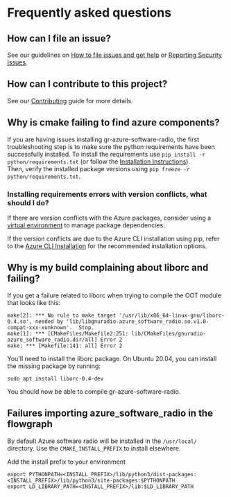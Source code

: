 # Frequently asked questions

## How can I file an issue?  
  See our guidelines on [How to file issues and get help](../../SUPPORT.md) or [Reporting Security Issues](../../SECURITY.md#reporting-security-issues).  

## How can I contribute to this project?  
  See our [Contributing](../../README.md#contributing) guide for more details.  

## Why is cmake failing to find azure components?  
  If you are having issues installing gr-azure-software-radio, the first troubleshooting step is to make sure the python requirements have been successfully installed. To install the requirements use ``` pip install -r python/requirements.txt ```  (or follow the [Installation Instructions](../../README.md/#installing-azure-software-radio-oot)).   
  Then, verify the installed package versions using ``` pip freeze -r python/requirements.txt ```.  

  ### Installing requirements errors with version conflicts, what should I do?  
  If there are version conflicts with the Azure packages, consider using a [virtual environment](https://docs.python.org/3/tutorial/venv.html) to manage package dependencies.  

  If the version conflicts are due to the Azure CLI installation using pip, refer to the [Azure CLI Installation](https://docs.microsoft.com/en-us/cli/azure/install-azure-cli) for the recommended installation options.  

## Why is my build complaining about liborc and failing?
  If you get a failure related to liborc when trying to compile the OOT module that looks like this:
  ```
  make[2]: *** No rule to make target '/usr/lib/x86_64-linux-gnu/liborc-0.4.so', needed by 'lib/libgnuradio-azure_software_radio.so.v1.0-compat-xxx-xunknown'.  Stop.
  make[1]: *** [CMakeFiles/Makefile2:251: lib/CMakeFiles/gnuradio-azure_software_radio.dir/all] Error 2
  make: *** [Makefile:141: all] Error 2
  ```

  You'll need to install the liborc package. On Ubuntu 20.04, you can install the missing package by running:
  ```
  sudo apt install liborc-0.4-dev
  ```

  You should now be able to compile gr-azure-software-radio.

## Failures importing azure_software_radio in the flowgraph  
  By default Azure software radio will be installed in the ``` /usr/local/ ``` directory. Use the ``` CMAKE_INSTALL_PREFIX ``` to install elsewhere.  

  Add the install prefix to your environment  
  ```
  export PYTHONPATH=<INSTALL_PREFIX>/lib/python3/dist-packages:<INSTALL_PREFIX>/lib/python3/site-packages:$PYTHONPATH
  export LD_LIBRARY_PATH=<INSTALL_PREFIX>/lib:$LD_LIBRARY_PATH
  ```

  